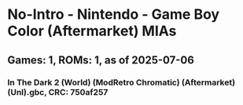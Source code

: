 # No-Intro - Nintendo - Game Boy Color (Aftermarket) MIAs
## Games: 1, ROMs: 1, as of 2025-07-06

### In The Dark 2 (World) (ModRetro Chromatic) (Aftermarket) (Unl).gbc, CRC: 750af257

